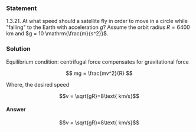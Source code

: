 ###  Statement 

$1.3.21.$ At what speed should a satellite fly in order to move in a circle while "falling" to the Earth with acceleration $g$? Assume the orbit radius $R = 6400\text{ km}$ and $g = 10 \mathrm{\frac{m}{s^2}}$. 

### Solution

Equilibrium condition: centrifugal force compensates for gravitational force 

$$ mg = \frac{mv^2}{R} $$ 

Where, the desired speed 

$$v = \sqrt{gR}=8\text{ km/s}$$ 

#### Answer

$$v = \sqrt{gR}=8\text{ km/s}$$ 
